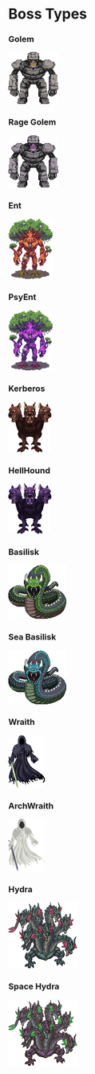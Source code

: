 # Boss Types

### Golem

![](<../../../.gitbook/assets/image (15).png>)

### Rage Golem

![](<../../../.gitbook/assets/image (6).png>)

### Ent

![](<../../../.gitbook/assets/image (7).png>)

### PsyEnt

![](<../../../.gitbook/assets/image (4).png>)

### Kerberos

![](<../../../.gitbook/assets/image (19).png>)

### HellHound

![](<../../../.gitbook/assets/image (14).png>)

### Basilisk

![](<../../../.gitbook/assets/image (22).png>)

### Sea Basilisk

![](<../../../.gitbook/assets/image (25).png>)

### Wraith

![](<../../../.gitbook/assets/image (23).png>)

### ArchWraith

![](<../../../.gitbook/assets/image (12).png>)

### Hydra

![](<../../../.gitbook/assets/image (8).png>)

### Space Hydra

![](<../../../.gitbook/assets/image (16).png>)


